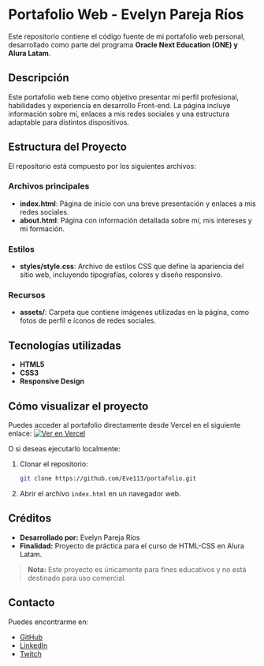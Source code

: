 # Portafolio Web - Evelyn Pareja Ríos

Este repositorio contiene el código fuente de mi portafolio web personal, desarrollado como parte del programa **Oracle Next Education (ONE) y Alura Latam**.

## Descripción

Este portafolio web tiene como objetivo presentar mi perfil profesional, habilidades y experiencia en desarrollo Front-end. La página incluye información sobre mí, enlaces a mis redes sociales y una estructura adaptable para distintos dispositivos.

## Estructura del Proyecto

El repositorio está compuesto por los siguientes archivos:

### Archivos principales
- **index.html**: Página de inicio con una breve presentación y enlaces a mis redes sociales.
- **about.html**: Página con información detallada sobre mí, mis intereses y mi formación.

### Estilos
- **styles/style.css**: Archivo de estilos CSS que define la apariencia del sitio web, incluyendo tipografías, colores y diseño responsivo.

### Recursos
- **assets/**: Carpeta que contiene imágenes utilizadas en la página, como fotos de perfil e íconos de redes sociales.

## Tecnologías utilizadas
- **HTML5**
- **CSS3**
- **Responsive Design**

## Cómo visualizar el proyecto

Puedes acceder al portafolio directamente desde Vercel en el siguiente enlace:
[![Ver en Vercel](https://vercel.com/button)](https://sddfjso.vercel.app)

O si deseas ejecutarlo localmente:

1. Clonar el repositorio:
   ```bash
   git clone https://github.com/Eve113/portafolio.git
   ```
2. Abrir el archivo `index.html` en un navegador web.

## Créditos
- **Desarrollado por:** Evelyn Pareja Ríos
- **Finalidad:** Proyecto de práctica para el curso de HTML-CSS en Alura Latam.

> **Nota:** Este proyecto es únicamente para fines educativos y no está destinado para uso comercial.

## Contacto
Puedes encontrarme en:
- [GitHub](https://github.com/Eve113)
- [LinkedIn](https://www.linkedin.com/in/evelynparejarios/)
- [Twitch](https://www.twitch.tv/evex113)

